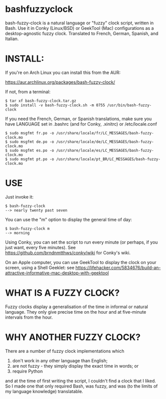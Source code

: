 bashfuzzyclock
==============

bash-fuzzy-clock is a natural language or "fuzzy" clock script, written in Bash. Use it in Conky (Linux/BSD) or GeekTool (Mac) configurations as a desktop-agnostic fuzzy clock. Translated to French, German, Spanish, and Italian.

INSTALL:
========

If you're on Arch Linux you can install this from the AUR:

<https://aur.archlinux.org/packages/bash-fuzzy-clock/>

If not, from a terminal:

```
$ tar xf bash-fuzzy-clock.tar.gz
$ sudo install -v bash-fuzzy-clock.sh -m 0755 /usr/bin/bash-fuzzy-clock
```

If you need the French, German, or Spanish translations, make sure you 
have LANGUAGE set in .bashrc (and for Conky, .xinitrc) or 
/etc/locale.conf

```
$ sudo msgfmt fr.po -o /usr/share/locale/fr/LC_MESSAGES/bash-fuzzy-clock.mo
$ sudo msgfmt de.po -o /usr/share/locale/de/LC_MESSAGES/bash-fuzzy-clock.mo
$ sudo msgfmt es.po -o /usr/share/locale/es/LC_MESSAGES/bash-fuzzy-clock.mo
$ sudo msgfmt pt.po -o /usr/share/locale/pt_BR/LC_MESSAGES/bash-fuzzy-clock.mo
```

USE
===

Just invoke it:

```
$ bash-fuzzy-clock
--> nearly twenty past seven
```

You can use the "m" option to display the general time of day:

```
$ bash-fuzzy-clock m
--> morning 
```
Using Conky, you can set the script to run every minute (or perhaps, if you just want, every five minutes). See <https://github.com/brndnmtthws/conky/wiki> for Conky's wiki.


On an Apple computer, you can use GeekTool to display the clock on your 
screen, using a Shell Geeklet: see 
<https://lifehacker.com/5834676/build-an-attractive-informative-mac-desktop-with-geektool>


WHAT IS A FUZZY CLOCK?
======================

Fuzzy clocks display a generalisation of the time in informal or natural 
language. They only give precise time on the hour and at five-minute intervals from the hour.

WHY ANOTHER FUZZY CLOCK?
========================


There are a number of fuzzy clock implementations which

1. don't work in any other language than English;
2. are not fuzzy - they simply display the exact time in words; or
3. require Python

and at the time of first writing the script, I couldn't find a clock 
that I liked. So I made one that only required Bash, was fuzzy, and was 
(to the limits of my language knowledge) translatable.
